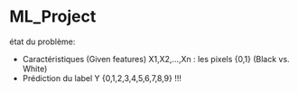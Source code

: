 # ML_Project
état du problème:
- Caractéristiques (Given features) X1,X2,…,Xn : les pixels {0,1} (Black vs. White)
- Prédiction du label Y {0,1,2,3,4,5,6,7,8,9} !!!
